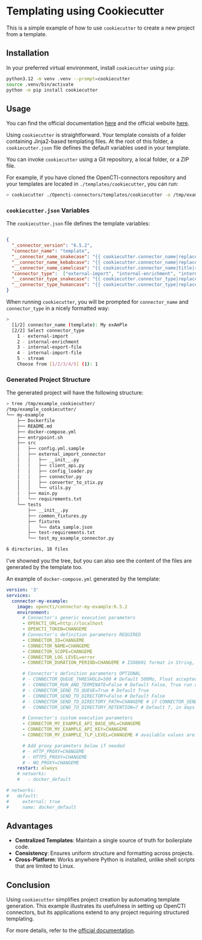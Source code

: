 # Templating using Cookiecutter

This is a simple example of how to use `cookiecutter` to create a new project from a template.

## Installation

In your preferred virtual environment, install `cookiecutter` using `pip`:

```bash
python3.12 -m venv .venv --prompt=cookiecutter
source .venv/bin/activate
python -m pip install cookiecutter
```

## Usage

You can find the official documentation [here](https://cookiecutter.readthedocs.io/en/stable/index.html) and the official website [here](https://www.cookiecutter.io).

Using `cookiecutter` is straightforward. Your template consists of a folder containing Jinja2-based templating files. At the root of this folder, a `cookiecutter.json` file defines the default variables used in your template.

You can invoke `cookiecutter` using a Git repository, a local folder, or a ZIP file.

For example, if you have cloned the OpenCTI-connectors repository and your templates are located in `./templates/cookiecutter`, you can run:

```bash
> cookiecutter ./Opencti-connectors/templates/cookiecutter -o /tmp/example_cookiecutter
```

### `cookiecutter.json` Variables

The `cookiecutter.json` file defines the template variables:

```json

{
  "_connector_version": "6.5.2",
  "connector_name": "template",
  "__connector_name_snakecase": "{{ cookiecutter.connector_name|replace(' ', '_')|lower }}",
  "__connector_name_kebabcase": "{{ cookiecutter.connector_name|replace(' ', '-')|lower }}",
  "__connector_name_camelcase": "{{ cookiecutter.connector_name|title|replace(' ', '') }}",
  "connector_type":  ["external-import", "internal-enrichment", "internal-export-file", "internal-import-file", "stream"],
  "__connector_type_snakecase": "{{ cookiecutter.connector_type|replace('-', '_')|lower }}",
  "__connector_type_humancase": "{{ cookiecutter.connector_type|replace('-', ' ')|title }}"
}
```

When running `cookiecutter`, you will be prompted for `connector_name` and `connector_type` in a nicely formatted way:

```bash
>
  [1/2] connector_name (template): My exAmPle   
  [2/2] Select connector_type
    1 - external-import
    2 - internal-enrichment
    3 - internal-export-file
    4 - internal-import-file
    5 - stream
    Choose from [1/2/3/4/5] (1): 1
```

### Generated Project Structure

The generated project will have the following structure:

```bash
> tree /tmp/example_cookiecutter/
/tmp/example_cookiecutter/
└── my-example
    ├── Dockerfile
    ├── README.md
    ├── docker-compose.yml
    ├── entrypoint.sh
    ├── src
    │   ├── config.yml.sample
    │   ├── external_import_connector
    │   │   ├── __init__.py
    │   │   ├── client_api.py
    │   │   ├── config_loader.py
    │   │   ├── connector.py
    │   │   ├── converter_to_stix.py
    │   │   └── utils.py
    │   ├── main.py
    │   └── requirements.txt
    └── tests
        ├── __init__.py
        ├── common_fixtures.py
        ├── fixtures
        │   └── data_sample.json
        ├── test-requirements.txt
        └── test_my_example_connector.py

6 directories, 18 files
```

I've showned you the tree, but you can also see the content of the files are generated by the template too.

An example of `docker-compose.yml` generated by the template:

```yaml
version: '3'
services:
  connector-my-example:
    image: opencti/connector-my-example:6.5.2
    environment:
      # Connector's generic execution parameters
      - OPENCTI_URL=http://localhost
      - OPENCTI_TOKEN=CHANGEME
      # Connector's definition parameters REQUIRED
      - CONNECTOR_ID=CHANGEME
      - CONNECTOR_NAME=CHANGEME
      - CONNECTOR_SCOPE=CHANGEME
      - CONNECTOR_LOG_LEVEL=error
      - CONNECTOR_DURATION_PERIOD=CHANGEME # ISO8601 format in String, start with 'P...' for Period

      # Connector's definition parameters OPTIONAL
      # - CONNECTOR_QUEUE_THRESHOLD=500 # Default 500Mo, Float accepted
      # - CONNECTOR_RUN_AND_TERMINATE=False # Default False, True run connector once
      # - CONNECTOR_SEND_TO_QUEUE=True # Default True
      # - CONNECTOR_SEND_TO_DIRECTORY=False # Default False
      # - CONNECTOR_SEND_TO_DIRECTORY_PATH=CHANGEME # if CONNECTOR_SEND_TO_DIRECTORY is True, you must specify a path
      # - CONNECTOR_SEND_TO_DIRECTORY_RETENTION=7 # Default 7, in days

      # Connector's custom execution parameters
      - CONNECTOR_MY_EXAMPLE_API_BASE_URL=CHANGEME
      - CONNECTOR_MY_EXAMPLE_API_KEY=CHANGEME
      - CONNECTOR_MY_EXAMPLE_TLP_LEVEL=CHANGEME # available values are: clear, white, green, amber, amber+strict, red - Default: 'clear'

      # Add proxy parameters below if needed
      # - HTTP_PROXY=CHANGEME
      # - HTTPS_PROXY=CHANGEME
      # - NO_PROXY=CHANGEME
    restart: always
    # networks:
    #   - docker_default

# networks:
#   default:
#     external: true
#     name: docker_default
```

## Advantages

- **Centralized Templates**: Maintain a single source of truth for boilerplate code.
- **Consistency**: Ensures uniform structure and formatting across projects.
- **Cross-Platform**: Works anywhere Python is installed, unlike shell scripts that are limited to Linux.

## Conclusion

Using `cookiecutter` simplifies project creation by automating template generation. This example illustrates its usefulness in setting up OpenCTI connectors, but its applications extend to any project requiring structured templating.

For more details, refer to the [official documentation](https://cookiecutter.readthedocs.io/en/stable/index.html).



